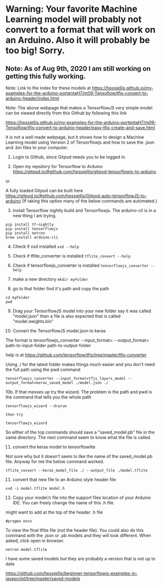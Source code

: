 # Warning: Your favorite Machine Learning model will probably not convert to a format that will work on an Arduino. Also it will probably be too big! Sorry.


## Note: As of Aug 9th, 2020 I am still working on getting this fully working.


Note: Link to the index for these models at https://hpssjellis.github.io/my-examples-for-the-arduino-portentaH7/m09-Tensoflow/tfjs-convert-to-arduino-header/index.html

Note: The above webpage that makes a TensorflowJS very simple model can be viewed directly from this Github by following this link

https://hpssjellis.github.io/my-examples-for-the-arduino-portentaH7/m09-Tensoflow/tfjs-convert-to-arduino-header/easy-tfjs-create-and-save.html

It is not a well made webpage, but it shows how to design a Machine Learning model using Version 2 of Tensorflowjs and how to save the .json and .bin files to your computer.



1. Login to Github, since Gitpod needs you to be logged in.

2. Open my repsitory for Tensorflow to Arduino   https://gitpod.io/#github.com/hpssjellis/gitpod-tensorflowjs-to-arduino

or

A fully loaded Gitpod can be built here https://gitpod.io/#github.com/hpssjellis/Gitpod-auto-tensorflowJS-to-arduino
(If taking this option many of the below commands are automated.)


3. Install Tensorflow nightly build and Tensorflowjs. The arduino-cli is in a new thing I am trying.
``` 
pip install tf-nightly 
pip install tensorflowjs
pip install netron
brew install arduino-cli
```

4. Check if xxd installed ``` xxd --help ```

5. Check if tflite_converter is installed ```tflite_convert --help```

6. Check if tensorflowjs_converter is installed ```tensorflowjs_converter --help```

7. make a new directory ```mkdir myFolder```

8. go to that folder find it's path and copy the path
```
cd myFolder
pwd
```

9. Drag your TensorflowJS model into your new folder say it was called "model.json" then a file is also expected that is called "model.weights.bin"

10. Convert the TensorflowJS model.json to keras 

The format is tensorflowjs_converter --input_format=  --output_format= path-to-input-folder path-to-output-folder

help is at https://github.com/tensorflow/tfjs/tree/master/tfjs-converter

Using ./  for the latest folder makes things much easier and you don't need the full path using the pwd command

```
tensorflowjs_converter --input_format=tfjs_layers_model --output_format=keras_saved_model ./model.json ./

```

10b. If that messes up try the wizard. The problem is the path and pwd is the command that tells you the whole path

```
tensorflowjs_wizard --dryrun

then try 

tensorflowjs_wizard
```

So either of the top commands should save a "saved_model.pb" file in the same directory. The next command seem to know what the file is called.


11. convert the keras model to tensorflowlite 

Not sure why but it doesn't seem to like the name of the saved_model.pb file. Anyway for me the below command worked.

``` 
tflite_convert --keras_model_file ./ --output_file ./model.tflite
```

11. convert that new file to an Arduino style header file 
```
xxd -i model.tflite model.h
```

12. Copy your model.h file into the support files location of your Arduino IDE. You can freely change the name of this .h file.


might want to add at the top of the header .h file

```
#pragma once
```

To view the final tflite file (not the header file). You could also do this command with the .json or .pb models and they will look different. When asked, click open in browser.
```
netron model.tflite

```



I have some saved models but they are probably a version that is not up to date

https://github.com/hpssjellis/beginner-tensorflowjs-examples-in-javascript/tree/master/saved-models





